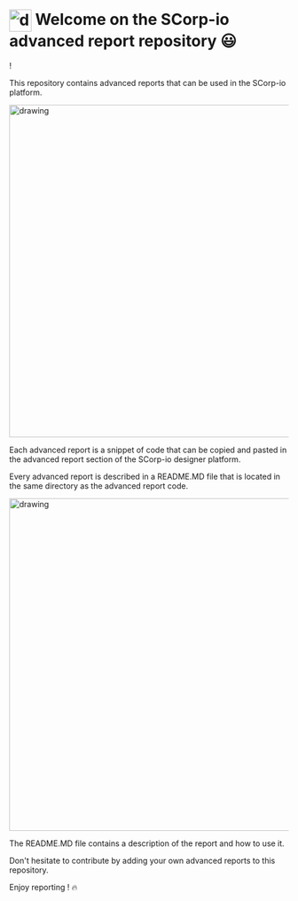 # <img style="align-content: center;vertical-align: middle" src="https://github.com/tech-scorpio/scorpio-advanced-reports/blob/master/assets/scorpio-logo-wotext.svg?raw=true" alt="drawing" width="40">  Welcome on the SCorp-io advanced report repository :smiley:

!</img>

This repository contains advanced reports that can be used in the SCorp-io platform.


<img src="https://github.com/tech-scorpio/scorpio-advanced-reports/blob/master/assets/scorpio-designer-advanced-report.png?raw=true" alt="drawing" width="600"/> 

Each advanced report is a snippet of code that can be copied and pasted in the advanced report section of the SCorp-io
designer platform.

Every advanced report is described in a README.MD file that is located in the same directory as the advanced report
code.

<img src="https://github.com/tech-scorpio/scorpio-advanced-reports/blob/master/assets/advanced-report-directory.png?raw=true" alt="drawing" width="600"/> 

The README.MD file contains a description of the report and how to use it.

Don't hesitate to contribute by adding your own advanced reports to this repository.

Enjoy reporting ! :fire: 
